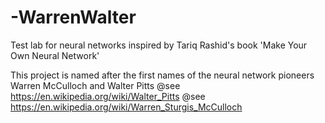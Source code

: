 # -WarrenWalter
Test lab for neural networks inspired by Tariq Rashid's book 'Make Your Own Neural Network' 

This project is named after the first names of the neural network pioneers  Warren McCulloch and Walter Pitts
@see https://en.wikipedia.org/wiki/Walter_Pitts
@see https://en.wikipedia.org/wiki/Warren_Sturgis_McCulloch




